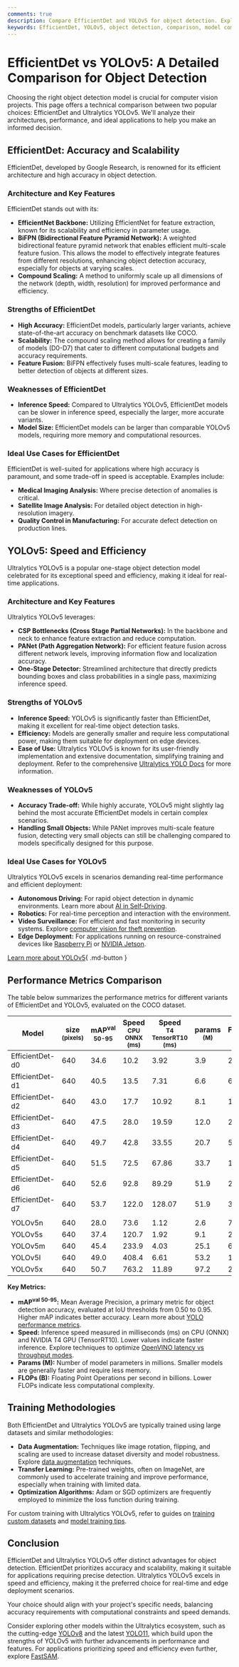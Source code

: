 ```yaml
---
comments: true
description: Compare EfficientDet and YOLOv5 for object detection. Explore their architectures, performance metrics, use cases, and choose the right model for your needs.
keywords: EfficientDet, YOLOv5, object detection, comparison, model comparison, computer vision, EfficientNet, BiFPN, YOLO models, real-time detection, accuracy, performance metrics
---
```


# EfficientDet vs YOLOv5: A Detailed Comparison for Object Detection

Choosing the right object detection model is crucial for computer vision projects. This page offers a technical comparison between two popular choices: EfficientDet and Ultralytics YOLOv5. We'll analyze their architectures, performance, and ideal applications to help you make an informed decision.

<script async src="https://cdn.jsdelivr.net/npm/chart.js"></script>
<script defer src="../../javascript/benchmark.js"></script>

<canvas id="modelComparisonChart" width="1024" height="400" active-models='["EfficientDet", "YOLOv5"]'></canvas>

## EfficientDet: Accuracy and Scalability

EfficientDet, developed by Google Research, is renowned for its efficient architecture and high accuracy in object detection.

### Architecture and Key Features

EfficientDet stands out with its:

- **EfficientNet Backbone:** Utilizing EfficientNet for feature extraction, known for its scalability and efficiency in parameter usage.
- **BiFPN (Bidirectional Feature Pyramid Network):** A weighted bidirectional feature pyramid network that enables efficient multi-scale feature fusion. This allows the model to effectively integrate features from different resolutions, enhancing object detection accuracy, especially for objects at varying scales.
- **Compound Scaling:** A method to uniformly scale up all dimensions of the network (depth, width, resolution) for improved performance and efficiency.

### Strengths of EfficientDet

- **High Accuracy:** EfficientDet models, particularly larger variants, achieve state-of-the-art accuracy on benchmark datasets like COCO.
- **Scalability:** The compound scaling method allows for creating a family of models (D0-D7) that cater to different computational budgets and accuracy requirements.
- **Feature Fusion:** BiFPN effectively fuses multi-scale features, leading to better detection of objects at different sizes.

### Weaknesses of EfficientDet

- **Inference Speed:** Compared to Ultralytics YOLOv5, EfficientDet models can be slower in inference speed, especially the larger, more accurate variants.
- **Model Size:** EfficientDet models can be larger than comparable YOLOv5 models, requiring more memory and computational resources.

### Ideal Use Cases for EfficientDet

EfficientDet is well-suited for applications where high accuracy is paramount, and some trade-off in speed is acceptable. Examples include:

- **Medical Imaging Analysis:** Where precise detection of anomalies is critical.
- **Satellite Image Analysis:** For detailed object detection in high-resolution imagery.
- **Quality Control in Manufacturing:** For accurate defect detection on production lines.

## YOLOv5: Speed and Efficiency

Ultralytics YOLOv5 is a popular one-stage object detection model celebrated for its exceptional speed and efficiency, making it ideal for real-time applications.

### Architecture and Key Features

Ultralytics YOLOv5 leverages:

- **CSP Bottlenecks (Cross Stage Partial Networks):** In the backbone and neck to enhance feature extraction and reduce computation.
- **PANet (Path Aggregation Network):** For efficient feature fusion across different network levels, improving information flow and localization accuracy.
- **One-Stage Detector:** Streamlined architecture that directly predicts bounding boxes and class probabilities in a single pass, maximizing inference speed.

### Strengths of YOLOv5

- **Inference Speed:** YOLOv5 is significantly faster than EfficientDet, making it excellent for real-time object detection tasks.
- **Efficiency:** Models are generally smaller and require less computational power, making them suitable for deployment on edge devices.
- **Ease of Use:** Ultralytics YOLOv5 is known for its user-friendly implementation and extensive documentation, simplifying training and deployment. Refer to the comprehensive [Ultralytics YOLO Docs](https://docs.ultralytics.com/guides/) for more information.

### Weaknesses of YOLOv5

- **Accuracy Trade-off:** While highly accurate, YOLOv5 might slightly lag behind the most accurate EfficientDet models in certain complex scenarios.
- **Handling Small Objects:** While PANet improves multi-scale feature fusion, detecting very small objects can still be challenging compared to models specifically designed for this purpose.

### Ideal Use Cases for YOLOv5

Ultralytics YOLOv5 excels in scenarios demanding real-time performance and efficient deployment:

- **Autonomous Driving:** For rapid object detection in dynamic environments. Learn more about [AI in Self-Driving](https://www.ultralytics.com/solutions/ai-in-self-driving).
- **Robotics:** For real-time perception and interaction with the environment.
- **Video Surveillance:** For efficient and fast monitoring in security systems. Explore [computer vision for theft prevention](https://www.ultralytics.com/blog/computer-vision-for-theft-prevention-enhancing-security).
- **Edge Deployment:** For applications running on resource-constrained devices like [Raspberry Pi](https://docs.ultralytics.com/guides/raspberry-pi/) or [NVIDIA Jetson](https://docs.ultralytics.com/guides/nvidia-jetson/).

[Learn more about YOLOv5](https://docs.ultralytics.com/models/yolov5/){ .md-button }

## Performance Metrics Comparison

The table below summarizes the performance metrics for different variants of EfficientDet and YOLOv5, evaluated on the COCO dataset.

| Model           | size<br><sup>(pixels) | mAP<sup>val<br>50-95 | Speed<br><sup>CPU ONNX<br>(ms) | Speed<br><sup>T4 TensorRT10<br>(ms) | params<br><sup>(M) | FLOPs<br><sup>(B) |
| --------------- | --------------------- | -------------------- | ------------------------------ | ----------------------------------- | ------------------ | ----------------- |
| EfficientDet-d0 | 640                   | 34.6                 | 10.2                           | 3.92                                | 3.9                | 2.54              |
| EfficientDet-d1 | 640                   | 40.5                 | 13.5                           | 7.31                                | 6.6                | 6.1               |
| EfficientDet-d2 | 640                   | 43.0                 | 17.7                           | 10.92                               | 8.1                | 11.0              |
| EfficientDet-d3 | 640                   | 47.5                 | 28.0                           | 19.59                               | 12.0               | 24.9              |
| EfficientDet-d4 | 640                   | 49.7                 | 42.8                           | 33.55                               | 20.7               | 55.2              |
| EfficientDet-d5 | 640                   | 51.5                 | 72.5                           | 67.86                               | 33.7               | 130.0             |
| EfficientDet-d6 | 640                   | 52.6                 | 92.8                           | 89.29                               | 51.9               | 226.0             |
| EfficientDet-d7 | 640                   | 53.7                 | 122.0                          | 128.07                              | 51.9               | 325.0             |
|                 |                       |                      |                                |                                     |                    |                   |
| YOLOv5n         | 640                   | 28.0                 | 73.6                           | 1.12                                | 2.6                | 7.7               |
| YOLOv5s         | 640                   | 37.4                 | 120.7                          | 1.92                                | 9.1                | 24.0              |
| YOLOv5m         | 640                   | 45.4                 | 233.9                          | 4.03                                | 25.1               | 64.2              |
| YOLOv5l         | 640                   | 49.0                 | 408.4                          | 6.61                                | 53.2               | 135.0             |
| YOLOv5x         | 640                   | 50.7                 | 763.2                          | 11.89                               | 97.2               | 246.4             |

**Key Metrics:**

- **mAP<sup>val 50-95</sup>:** Mean Average Precision, a primary metric for object detection accuracy, evaluated at IoU thresholds from 0.50 to 0.95. Higher mAP indicates better accuracy. Learn more about [YOLO performance metrics](https://docs.ultralytics.com/guides/yolo-performance-metrics/).
- **Speed:** Inference speed measured in milliseconds (ms) on CPU (ONNX) and NVIDIA T4 GPU (TensorRT10). Lower values indicate faster inference. Explore techniques to optimize [OpenVINO latency vs throughput modes](https://docs.ultralytics.com/guides/optimizing-openvino-latency-vs-throughput-modes/).
- **Params (M):** Number of model parameters in millions. Smaller models are generally faster and require less memory.
- **FLOPs (B):** Floating Point Operations per second in billions. Lower FLOPs indicate less computational complexity.

## Training Methodologies

Both EfficientDet and Ultralytics YOLOv5 are typically trained using large datasets and similar methodologies:

- **Data Augmentation:** Techniques like image rotation, flipping, and scaling are used to increase dataset diversity and model robustness. Explore [data augmentation](https://www.ultralytics.com/glossary/data-augmentation) techniques.
- **Transfer Learning:** Pre-trained weights, often on ImageNet, are commonly used to accelerate training and improve performance, especially when training with limited data.
- **Optimization Algorithms:** Adam or SGD optimizers are frequently employed to minimize the loss function during training.

For custom training with Ultralytics YOLOv5, refer to guides on [training custom datasets](https://www.ultralytics.com/blog/training-custom-datasets-with-ultralytics-yolov8-in-google-colab) and [model training tips](https://docs.ultralytics.com/guides/model-training-tips/).

## Conclusion

EfficientDet and Ultralytics YOLOv5 offer distinct advantages for object detection. EfficientDet prioritizes accuracy and scalability, making it suitable for applications requiring precise detection. Ultralytics YOLOv5 excels in speed and efficiency, making it the preferred choice for real-time and edge deployment scenarios.

Your choice should align with your project's specific needs, balancing accuracy requirements with computational constraints and speed demands.

Consider exploring other models within the Ultralytics ecosystem, such as the cutting-edge [YOLOv8](https://www.ultralytics.com/yolo) and the latest [YOLO11](https://docs.ultralytics.com/models/yolo11/), which build upon the strengths of YOLOv5 with further advancements in performance and features. For applications prioritizing speed and efficiency even further, explore [FastSAM](https://docs.ultralytics.com/models/fast-sam/).
